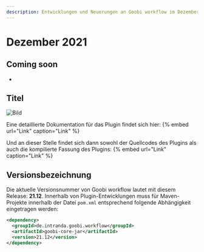 ```yaml
---
description: Entwicklungen und Neuerungen an Goobi workflow im Dezember 2021
---
```


# Dezember 2021

## Coming soon
- 


## Titel

![Bild](../.gitbook/assets/2112_bild_de.png)

Eine detaillierte Dokumentation für das Plugin findet sich hier:
{% embed url="Link" caption="Link" %}

Und an dieser Stelle findet sich dann sowohl der Quellcodes des Plugins als auch die kompilierte Fassung des Plugins:
{% embed url="Link" caption="Link" %}



## Versionsbezeichnung
Die aktuelle Versionsnummer von Goobi workflow lautet mit diesem Release: **21.12**.
Innerhalb von Plugin-Entwicklungen muss für Maven-Projekte innerhalb der Datei `pom.xml` entsprechend folgende Abhängigkeit eingetragen werden:

```xml
<dependency>
  <groupId>de.intranda.goobi.workflow</groupId>
  <artifactId>goobi-core-jar</artifactId>
  <version>21.12</version>
</dependency>
```
